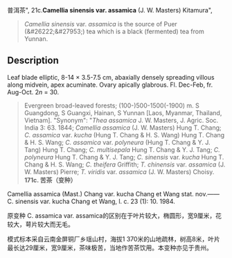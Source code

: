 普洱茶",
21c.**Camellia sinensis var. assamica** (J. W. Masters) Kitamura",

> *Camellia sinensis* var. *assamica* is the source of Puer (&amp;#26222;&amp;#27953;) tea which is a black (fermented) tea from Yunnan.

## Description
Leaf blade elliptic, 8-14 × 3.5-7.5 cm, abaxially densely spreading villous along midvein, apex acuminate. Ovary apically glabrous. Fl. Dec-Feb, fr. Aug-Oct. 2*n* = 30.

> Evergreen broad-leaved forests; (100-)500-1500(-1900) m. S Guangdong, S Guangxi, Hainan, S Yunnan [Laos, Myanmar, Thailand, Vietnam].
  "Synonym": "*Thea assamica* J. W. Masters, J. Agric. Soc. India 3: 63. 1844; *Camellia assamica* (J. W. Masters) Hung T. Chang; *C. assamica* var. *kucha* (Hung T. Chang &amp; H. S. Wang) Hung T. Chang &amp; H. S. Wang; *C. assamica* var. *polyneura* (Hung T. Chang &amp; Y. J. Tang) Hung T. Chang; *C. multisepala* Hung T. Chang &amp; Y. J. Tang; *C. polyneura* Hung T. Chang &amp; Y. J. Tang; *C. sinensis* var. *kucha* Hung T. Chang &amp; H. S. Wang; *C. theifera* Griffith; *T. chinensis* var. *assamica* (J. W. Masters) Pierre; *T. viridis* var. *assamica* (J. W. Masters) Choisy.
**171c. 苦茶（变种）**

Camellia assamica (Mast.) Chang var. kucha Chang et Wang stat. nov.——C. sinensis var. kucha Chang et Wang, l. c. 23 (1): 10. 1984.

原变种 C. assamica var. assamica的区别在于叶片较大，椭圆形，宽9厘米，花较大，萼片较大而无毛。

模式标本采自云南金屏铜厂乡瑶山村，海拔1 370米的山地疏林，树高8米，叶片最长达29厘米，宽9厘米，茶味极苦，当地作苦茶饮用。本变种亦见于贵州。
